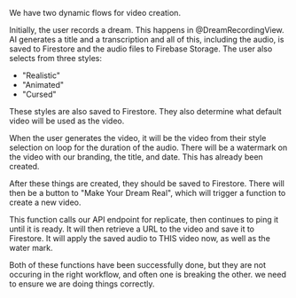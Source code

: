 We have two dynamic flows for video creation.

Initially, the user records a dream. This happens in @DreamRecordingView. AI generates a title and a transcription and all of this, including the audio, is saved to Firestore and the audio files to Firebase Storage. The user also selects from three styles:

- "Realistic"
- "Animated"
- "Cursed"

These styles are also saved to Firestore. They also determine what default video will be used as the video.

When the user generates the video, it will be the video from their style selection on loop for the duration of the audio. There will be a watermark on the video with our branding, the title, and date. This has already been created.

After these things are created, they should be saved to Firestore. There will then be a button to "Make Your Dream Real", which will trigger a function to create a new video.

This function calls our API endpoint for replicate, then continues to ping it until it is ready. It will then retrieve a URL to the video and save it to Firestore. It will apply the saved audio to THIS video now, as well as the water mark. 

Both of these functions have been successfully done, but they are not occuring in the right workflow, and often one is breaking the other. we need to ensure we are doing things correctly.